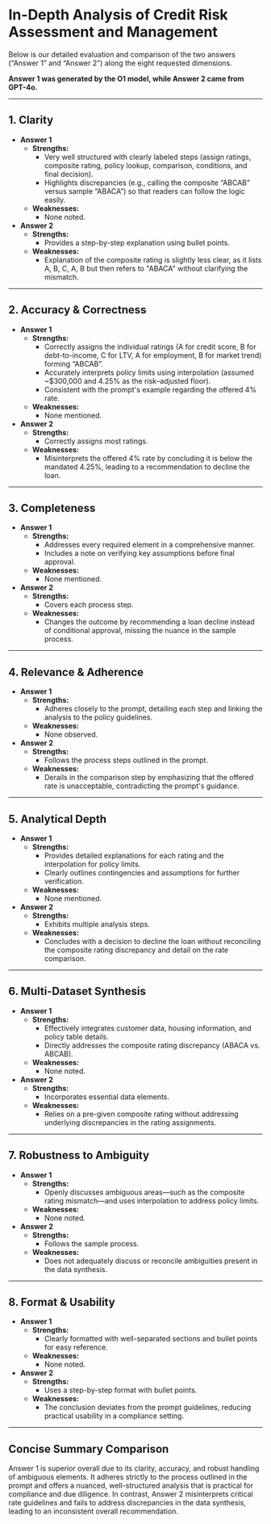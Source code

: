 # In-Depth Analysis of Credit Risk Assessment and Management

Below is our detailed evaluation and comparison of the two answers (“Answer 1” and “Answer 2”) along the eight requested dimensions.

**Answer 1 was generated by the O1 model, while Answer 2 came from GPT-4o.**

---

## 1. Clarity

- **Answer 1**
  - **Strengths:**
    - Very well structured with clearly labeled steps (assign ratings, composite rating, policy lookup, comparison, conditions, and final decision).
    - Highlights discrepancies (e.g., calling the composite “ABCAB” versus sample “ABACA”) so that readers can follow the logic easily.
  - **Weaknesses:**
    - None noted.
- **Answer 2**
  - **Strengths:**
    - Provides a step-by-step explanation using bullet points.
  - **Weaknesses:**
    - Explanation of the composite rating is slightly less clear, as it lists A, B, C, A, B but then refers to "ABACA" without clarifying the mismatch.

---

## 2. Accuracy & Correctness

- **Answer 1**
  - **Strengths:**
    - Correctly assigns the individual ratings (A for credit score, B for debt-to-income, C for LTV, A for employment, B for market trend) forming “ABCAB”.
    - Accurately interprets policy limits using interpolation (assumed ~$300,000 and 4.25% as the risk–adjusted floor).
    - Consistent with the prompt's example regarding the offered 4% rate.
  - **Weaknesses:**
    - None mentioned.
- **Answer 2**
  - **Strengths:**
    - Correctly assigns most ratings.
  - **Weaknesses:**
    - Misinterprets the offered 4% rate by concluding it is below the mandated 4.25%, leading to a recommendation to decline the loan.

---

## 3. Completeness

- **Answer 1**
  - **Strengths:**
    - Addresses every required element in a comprehensive manner.
    - Includes a note on verifying key assumptions before final approval.
  - **Weaknesses:**
    - None mentioned.
- **Answer 2**
  - **Strengths:**
    - Covers each process step.
  - **Weaknesses:**
    - Changes the outcome by recommending a loan decline instead of conditional approval, missing the nuance in the sample process.

---

## 4. Relevance & Adherence

- **Answer 1**
  - **Strengths:**
    - Adheres closely to the prompt, detailing each step and linking the analysis to the policy guidelines.
  - **Weaknesses:**
    - None observed.
- **Answer 2**
  - **Strengths:**
    - Follows the process steps outlined in the prompt.
  - **Weaknesses:**
    - Derails in the comparison step by emphasizing that the offered rate is unacceptable, contradicting the prompt's guidance.

---

## 5. Analytical Depth

- **Answer 1**
  - **Strengths:**
    - Provides detailed explanations for each rating and the interpolation for policy limits.
    - Clearly outlines contingencies and assumptions for further verification.
  - **Weaknesses:**
    - None mentioned.
- **Answer 2**
  - **Strengths:**
    - Exhibits multiple analysis steps.
  - **Weaknesses:**
    - Concludes with a decision to decline the loan without reconciling the composite rating discrepancy and detail on the rate comparison.

---

## 6. Multi-Dataset Synthesis

- **Answer 1**
  - **Strengths:**
    - Effectively integrates customer data, housing information, and policy table details.
    - Directly addresses the composite rating discrepancy (ABACA vs. ABCAB).
  - **Weaknesses:**
    - None noted.
- **Answer 2**
  - **Strengths:**
    - Incorporates essential data elements.
  - **Weaknesses:**
    - Relies on a pre-given composite rating without addressing underlying discrepancies in the rating assignments.

---

## 7. Robustness to Ambiguity

- **Answer 1**
  - **Strengths:**
    - Openly discusses ambiguous areas—such as the composite rating mismatch—and uses interpolation to address policy limits.
  - **Weaknesses:**
    - None noted.
- **Answer 2**
  - **Strengths:**
    - Follows the sample process.
  - **Weaknesses:**
    - Does not adequately discuss or reconcile ambiguities present in the data synthesis.

---

## 8. Format & Usability

- **Answer 1**
  - **Strengths:**
    - Clearly formatted with well-separated sections and bullet points for easy reference.
  - **Weaknesses:**
    - None noted.
- **Answer 2**
  - **Strengths:**
    - Uses a step-by-step format with bullet points.
  - **Weaknesses:**
    - The conclusion deviates from the prompt guidelines, reducing practical usability in a compliance setting.

---

## Concise Summary Comparison

Answer 1 is superior overall due to its clarity, accuracy, and robust handling of ambiguous elements. It adheres strictly to the process outlined in the prompt and offers a nuanced, well-structured analysis that is practical for compliance and due diligence. In contrast, Answer 2 misinterprets critical rate guidelines and fails to address discrepancies in the data synthesis, leading to an inconsistent overall recommendation.